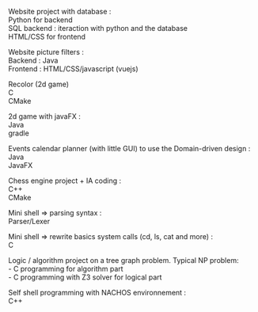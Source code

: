 Website project with database :  
    Python for backend  
    SQL backend : iteraction with python and the database  
    HTML/CSS for frontend  
  
Website picture filters :  
    Backend : Java   
    Frontend : HTML/CSS/javascript (vuejs)  
  
Recolor (2d game)  
    C   
    CMake  
  
2d game with javaFX :  
    Java   
    gradle  
  
Events calendar planner (with little GUI) to use the Domain-driven design :  
    Java  
    JavaFX  
  
Chess engine project + IA coding :  
    C++   
    CMake  
  
Mini shell => parsing syntax :  
    Parser/Lexer  
  
Mini shell => rewrite basics system calls (cd, ls, cat and more) :  
    C   
  
Logic / algorithm project on a tree graph problem. Typical NP problem:  
    - C programming for algorithm part  
    - C programming with Z3 solver for logical part  
  
Self shell programming with NACHOS environnement :  
    C++   